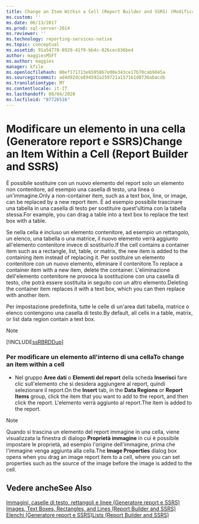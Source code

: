 ```yaml
---
title: Change an Item Within a Cell (Report Builder and SSRS) (Modificare un elemento in una cella (Generatore report e SSRS)) | Microsoft Docs
ms.custom: ''
ms.date: 06/13/2017
ms.prod: sql-server-2014
ms.reviewer: ''
ms.technology: reporting-services-native
ms.topic: conceptual
ms.assetid: 91a54778-8929-41f9-bb4c-826cec636be4
author: maggiesMSFT
ms.author: maggies
manager: kfile
ms.openlocfilehash: 80ef171713e6505867e00e343ce17b70cab9045a
ms.sourcegitcommit: ad4d92dce894592a259721a1571b1d8736abacdb
ms.translationtype: MT
ms.contentlocale: it-IT
ms.lasthandoff: 08/04/2020
ms.locfileid: "87726516"
---
```

# <a name="change-an-item-within-a-cell-report-builder-and-ssrs"></a><span data-ttu-id="f8ce4-102">Modificare un elemento in una cella (Generatore report e SSRS)</span><span class="sxs-lookup"><span data-stu-id="f8ce4-102">Change an Item Within a Cell (Report Builder and SSRS)</span></span>
  <span data-ttu-id="f8ce4-103">È possibile sostituire con un nuovo elemento del report solo un elemento non contenitore, ad esempio una casella di testo, una linea o un'immagine.</span><span class="sxs-lookup"><span data-stu-id="f8ce4-103">Only a non-container item, such as a text box, line, or image, can be replaced by a new report item.</span></span> <span data-ttu-id="f8ce4-104">È ad esempio possibile trascinare una tabella in una casella di testo per sostituire quest'ultima con la tabella stessa.</span><span class="sxs-lookup"><span data-stu-id="f8ce4-104">For example, you can drag a table into a text box to replace the text box with a table.</span></span>  
  
 <span data-ttu-id="f8ce4-105">Se nella cella è incluso un elemento contenitore, ad esempio un rettangolo, un elenco, una tabella o una matrice, il nuovo elemento verrà aggiunto all'elemento contenitore invece di sostituirlo.</span><span class="sxs-lookup"><span data-stu-id="f8ce4-105">If the cell contains a container item such as a rectangle, list, table, or matrix, the new item is added to the containing item instead of replacing it.</span></span> <span data-ttu-id="f8ce4-106">Per sostituire un elemento contenitore con un nuovo elemento, eliminare il contenitore.</span><span class="sxs-lookup"><span data-stu-id="f8ce4-106">To replace a container item with a new item, delete the container.</span></span> <span data-ttu-id="f8ce4-107">L'eliminazione dell'elemento contenitore ne provoca la sostituzione con una casella di testo, che potrà essere sostituita in seguito con un altro elemento.</span><span class="sxs-lookup"><span data-stu-id="f8ce4-107">Deleting the container item replaces it with a text box, which you can then replace with another item.</span></span>  
  
 <span data-ttu-id="f8ce4-108">Per impostazione predefinita, tutte le celle di un'area dati tabella, matrice o elenco contengono una casella di testo.</span><span class="sxs-lookup"><span data-stu-id="f8ce4-108">By default, all cells in a table, matrix, or list data region contain a text box.</span></span>  
  
> [!NOTE]  
>  [!INCLUDE[ssRBRDDup](../../includes/ssrbrddup-md.md)]  
  
### <a name="to-change-an-item-within-a-cell"></a><span data-ttu-id="f8ce4-109">Per modificare un elemento all'interno di una cella</span><span class="sxs-lookup"><span data-stu-id="f8ce4-109">To change an item within a cell</span></span>  
  
-   <span data-ttu-id="f8ce4-110">Nel gruppo **Aree dati** o **Elementi del report** della scheda **Inserisci** fare clic sull'elemento che si desidera aggiungere al report, quindi selezionare il report.</span><span class="sxs-lookup"><span data-stu-id="f8ce4-110">On the **Insert** tab, in the **Data Regions** or **Report Items** group, click the item that you want to add to the report, and then click the report.</span></span> <span data-ttu-id="f8ce4-111">L'elemento verrà aggiunto al report.</span><span class="sxs-lookup"><span data-stu-id="f8ce4-111">The item is added to the report.</span></span>  
  
> [!NOTE]  
>  <span data-ttu-id="f8ce4-112">Quando si trascina un elemento del report immagine in una cella, viene visualizzata la finestra di dialogo **Proprietà immagine** in cui è possibile impostare le proprietà, ad esempio l'origine dell'immagine, prima che l'immagine venga aggiunta alla cella.</span><span class="sxs-lookup"><span data-stu-id="f8ce4-112">The **Image Properties** dialog box opens when you drag an image report item to a cell, where you can set properties such as the source of the image before the image is added to the cell.</span></span>  
  
## <a name="see-also"></a><span data-ttu-id="f8ce4-113">Vedere anche</span><span class="sxs-lookup"><span data-stu-id="f8ce4-113">See Also</span></span>  
 <span data-ttu-id="f8ce4-114">[Immagini, caselle di testo, rettangoli e linee &#40;Generatore report e SSRS&#41;](rectangles-and-lines-report-builder-and-ssrs.md) </span><span class="sxs-lookup"><span data-stu-id="f8ce4-114">[Images, Text Boxes, Rectangles, and Lines &#40;Report Builder and SSRS&#41;](rectangles-and-lines-report-builder-and-ssrs.md) </span></span>  
 [<span data-ttu-id="f8ce4-115">Elenchi &#40;Generatore report e SSRS&#41;</span><span class="sxs-lookup"><span data-stu-id="f8ce4-115">Lists &#40;Report Builder and SSRS&#41;</span></span>](tables-matrices-and-lists-report-builder-and-ssrs.md)  
  
  
